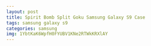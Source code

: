 ```yaml
---
layout: post
title: Spirit Bomb Split Goku Samsung Galaxy S9 Case
tags: samsung galaxy s9
categories: samsung
img: 1YbtKaK6WpfH0FYUBV1KNe2RTWkKRXlAY
---
```


